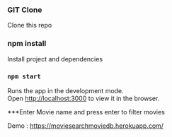 ### GIT Clone
Clone this repo

### npm install
Install project and dependencies

### `npm start`

Runs the app in the development mode.<br>
Open [http://localhost:3000](http://localhost:3000) to view it in the browser.



***Enter Movie name and press enter to filter movies

Demo : https://moviesearchmoviedb.herokuapp.com/
